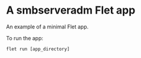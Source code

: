 # A smbserveradm Flet app

An example of a minimal Flet app.

To run the app:

```
flet run [app_directory]
```